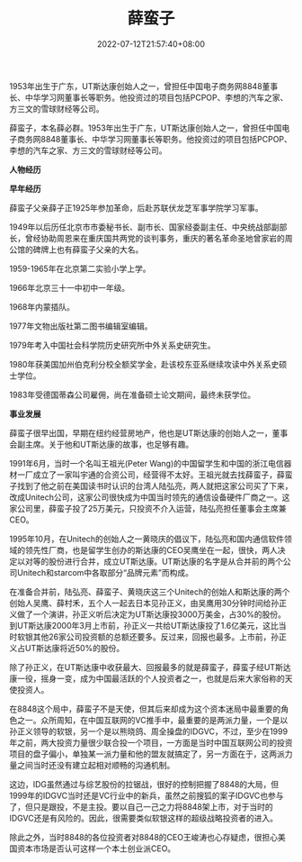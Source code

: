 ﻿---
weight: 
title: "薛蛮子"
description: "1953年出生于广东，UT斯达康创始人之一，曾担任中国电子商务网8848董事长、中华学习网董事长等职务。他投资过的项目包括PCPOP、李想的汽车之家、方三文的雪球财经等公司。"
date: 2022-07-12T21:57:40+08:00
lastmod: 2022-07-12T16:45:40+08:00
draft: false
authors: ["yangsi"]
featuredImage: "xuemanzi.jpg"
link: "https://baike.baidu.com/item/%E8%96%9B%E8%9B%AE%E5%AD%90/3263436?fr=aladdin"
tags: ["微博","薛蛮子"]
categories: ["navigation"]
navigation: ["微博"]
lightgallery: true
toc: true
pinned: false
recommend: false
recommend1: false
---
1953年出生于广东，UT斯达康创始人之一，曾担任中国电子商务网8848董事长、中华学习网董事长等职务。他投资过的项目包括PCPOP、李想的汽车之家、方三文的雪球财经等公司。

薛蛮子，本名薛必群。1953年出生于广东，UT斯达康创始人之一，曾担任中国电子商务网8848董事长、中华学习网董事长等职务。他投资过的项目包括PCPOP、李想的汽车之家、方三文的雪球财经等公司。

**人物经历**

**早年经历**

薛蛮子父亲薛子正1925年参加革命，后赴苏联伏龙芝军事学院学习军事。

1949年以后历任北京市市委秘书长、副市长、国家经委副主任、中央统战部副部长，曾经协助周恩来在重庆国共两党的谈判事务，重庆的著名革命圣地曾家岩的周公馆的碑牌上也有薛蛮子父亲的大名。

1959-1965年在北京第二实验小学上学。

1966年北京三十一中初中一年级。

1968年内蒙插队。

1977年文物出版社第二图书编辑室编辑。

1979年考入中国社会科学院历史研究所中外关系史研究生。

1980年获美国加州伯克利分校全额奖学金，赴该校东亚系继续攻读中外关系史硕士学位。

1983年受德国蒂森公司雇佣，尚在准备硕士论文期间，最终未获学位。

**事业发展**

薛蛮子很早出国，早期在纽约经营房地产，他也是UT斯达康的创始人之一，董事会副主席。关于他和UT斯达康的故事，也足够有趣。

1991年6月，当时一个名叫王祖光(Peter Wang)的中国留学生和中国的浙江电信器材一厂成立了一家叫宇通的合资公司，经营得不太好。王祖光就去找薛蛮子，薛蛮子找到了他之前在美国读书时认识的台湾人陆弘亮，两人就把这家公司买了下来，改成Unitech公司，这家公司很快成为中国当时领先的通信设备硬件厂商之一。这家公司里，薛蛮子投了25万美元，只投资不介入运营，陆弘亮担任董事会主席兼CEO。

1995年10月，在Unitech的创始人之一黄晓庆的倡议下，陆弘亮和国内通信软件领域的领先性厂商，也是留学生创办的斯达康的CEO吴鹰坐在一起，很快，两人决定以对等的股份进行合并，成立UT斯达康。UT斯达康的名字是从合并前的两个公司Unitech和starcom中各取部分“品牌元素”而构成。

在准备合并前，陆弘亮、薛蛮子、黄晓庆这三个Unitech的创始人和斯达康的两个创始人吴鹰、薛村禾，五个人一起去日本见孙正义，由吴鹰用30分钟时间给孙正义做了一个演讲，孙正义听后决定为UT斯达康投3000万美金，占30%的股份。到UT斯达康2000年3月上市前，孙正义一共给UT斯达康投了1.6亿美元，这比当时软银其他26家公司投资额的总额还要多。反过来，回报也最多。上市前，孙正义占UT斯达康将近50%的股份。

除了孙正义，在UT斯达康中收获最大、回报最多的就是薛蛮子，薛蛮子经UT斯达康一役，摇身一变，成为中国最活跃的个人投资者之一，也就是后来大家俗称的天使投资人。

在8848这个局中，薛蛮子不是天使，但其后来却成为这个资本迷局中最重要的角色之一。众所周知，在中国互联网的VC推手中，最重要的是两派力量，一个是以孙正义领导的软银，另一个是以熊晓鸽、周全操盘的IDGVC，不过，至少在1999年之前，两大投资力量很少联合投一个项目，一方面是当时中国互联网公司的投资项目的盘子偏小，单独某一派力量和他的盟友就搞定了，另一方面在于，这两派力量之间当时还没有建立起相对顺畅的沟通机制。

这边，IDG虽然通过与综艺股份的拉锯战，很好的控制把握了8848的大局，但1999年的IDGVC当时还是VC行业中的新兵，虽然之前搜狐的案子IDGVC也参与了，但只是跟投，不是主投。要以自己一己之力将8848架上市，对于当时的IDGVC还是有风险的。因此，很需要类似软银这样的超级战略投资者的进入。

除此之外，当时8848的各位投资者对8848的CEO王峻涛也心存疑虑，很担心美国资本市场是否认可这样一个本土创业派CEO。